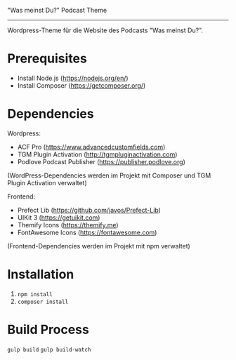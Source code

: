 "Was meinst Du?" Podcast Theme
*************************

Wordpress-Theme für die Website des Podcasts "Was meinst Du?".

# Prerequisites
* Install Node.js (https://nodejs.org/en/)
* Install Composer (https://getcomposer.org/)

# Dependencies
Wordpress:
- ACF Pro (https://www.advancedcustomfields.com)
- TGM Plugin Activation (http://tgmpluginactivation.com)
- Podlove Podcast Publisher (https://publisher.podlove.org)

(WordPress-Dependencies werden im Projekt mit Composer und TGM Plugin Activation verwaltet)

Frontend:
- Prefect Lib (https://github.com/javos/Prefect-Lib)
- UIKit 3 (https://getuikit.com)
- Themify Icons (https://themify.me)
- FontAwesome Icons (https://fontawesome.com)

(Frontend-Dependencies werden im Projekt mit npm verwaltet)

# Installation

1. `npm install`
3. `composer install`

# Build Process

`gulp build`
`gulp build-watch`
